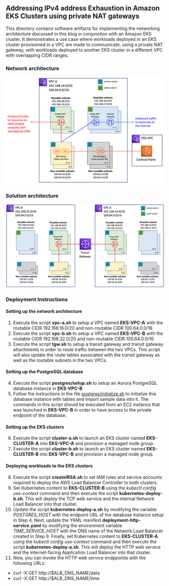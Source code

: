 ## Addressing IPv4 address Exhaustion in Amazon EKS Clusters using private NAT gateways

This directory contains software artifacts for implementing the networking architecture discussed in this blog in conjunction with an Amazon EKS cluster. It demonstrates a use case where workloads deployed in an EKS cluster provisioned in a VPC are made to communicate, using a private NAT gateway, with workloads deployed to another EKS cluster in a different VPC with overlapping CIDR ranges. 

### Network architecture
<img class="wp-image-1960 size-full" src="images/network-architecture.png" alt="Network architecture"/>

### Solution architecture
<img class="wp-image-1960 size-full" src="images/solution-architecture.png" alt="Solution architecture"/>

### Deployment Instructions

#### Setting up the network architecture
1. Execute the script **vpc-a.sh** to setup a VPC named **EKS-VPC-A** with the routable CIDR 192.168.16.0/20 and non-routable CIDR 100.64.0.0/16
2. Execute the script **vpc-b.sh** to setup a VPC named **EKS-VPC-B** with the routable CIDR 192.168.32.0/20 and non-routable CIDR 100.64.0.0/16
3. Execute the script **tgw.sh** to setup a transit gateway and transit gateway attachments in order to route traffic between the two VPCs. This script will also update the route tables associated with the transit gateway as well as the routable subnets in the two VPCs.

#### Setting up the PostgreSQL database 
4. Execute the script **postgres/setup.sh** to setup an Aurora PostgreSQL database instance in **EKS-VPC-B**
5. Follow the instructions in the file [postgres/initialize.sh](https://github.com/vijayansarathy/eks-private-nat/blob/main/postgres-setup/initialize.md) to initialize this database instance with tables and import sample data into it. The commands in this script should be executed from an EC2 instance that was launched in **EKS-VPC-B** in order to have access to the private endpoint of the database.
 
#### Setting up the EKS clusters 
6. Execute the script **cluster-a.sh** to launch an EKS cluster named **EKS-CLUSTER-A** into **EKS-VPC-A** and provision a managed node group.
7. Execute the script **cluster-b.sh** to launch an EKS cluster named **EKS-CLUSTER-B** into **EKS-VPC-B** and provision a managed node group.

#### Deploying workloads to the EKS clusters 
8. Execute the script **createIRSA.sh** to set IAM roles and service accounts required to deploy the AWS Load Balancer Controller to both clusters.
9. Set Kubernetes content to **EKS-CLUSTER-B** using the *kubectl config use-context* command and then execute the script **kubernetes-deploy-b.sh**. This will deploy the TCP web service and the internal Network Load Balancer into that cluster.
10. Update the script **kubernetes-deploy-a.sh** by modifying the variable *POSTGRES_HOST* with the endpoint URL of the database instance setup in Step 4. Next, update the YAML manifest **deployment-http-service.yaml** by modifying the environment variable *TIME_SERVICE_HOST* with the DNS name of the Network Load Balancer created in Step 9. Finally, set Kubernetes content to **EKS-CLUSTER-A** using the *kubectl config use-context* command and then execute the script **kubernetes-deploy-a.sh**. This will deploy the HTTP web service and the internet-facing Application Load Balancer into that cluster.
11. Now, you can invoke the HTTP web service endppoints with the following URLs:
  - curl -X GET http://$ALB_DNS_NAME/data
  - curl -X GET http://$ALB_DNS_NAME/time




